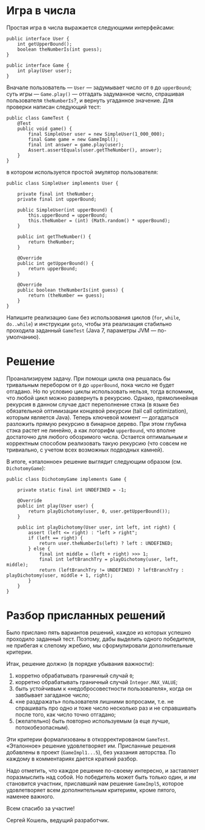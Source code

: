 Игра в числа
============

Простая игра в числа выражается следующими интерфейсами:

    public interface User {
        int getUpperBound();
        boolean theNumberIs(int guess);
    }

    public interface Game {
        int play(User user);
    }

Вначале пользователь — `User` — задумывает число от `0` до `upperBound`; суть
игры — `Game.play()` — отгадать задуманное число, спрашивая пользователя
`theNumberIs`?, и вернуть угаданное значение. Для проверки написан следующий тест:

    public class GameTest {
        @Test
        public void game() {
            final SimpleUser user = new SimpleUser(1_000_000);
            final Game game = new GameImpl();
            final int answer = game.play(user);
            Assert.assertEquals(user.getTheNumber(), answer);
        }
    }

в котором используется простой эмулятор пользователя:

    public class SimpleUser implements User {
        
        private final int theNumber;
        private final int upperBound;
        
        public SimpleUser(int upperBound) {
            this.upperBound = upperBound;
            this.theNumber = (int) (Math.random() * upperBound);
        }
        
        public int getTheNumber() {
            return theNumber;
        }
        
        @Override
        public int getUpperBound() {
            return upperBound;
        }
    
        @Override
        public boolean theNumberIs(int guess) {
            return (theNumber == guess);
        }
    }

Напишите реализацию `Game` без использования циклов (`for`, `while`, `do..while`)
и инструкции `goto`, чтобы эта реализация стабильно проходила заданный `GameTest`
(Java 7, параметры JVM — по-умолчанию).

Решение
=======

Проанализируем задачу. При помощи цикла она решалась бы тривальным перебором
от `0` до `upperBound`, пока число не будет отгадано. Но по условию циклы использовать нельзя,
тогда вспомним, что любой цикл можно развернуть в рекурсию. Однако, прямолинейная рекурсия в данном случае
даст переполнение стэка (в языке без обязательной оптимизации концевой рекурсии (tail call optimization),
которым является Java). Теперь ключевой момент — догадаться разложить прямую рекурсию в бинарное дерево.
При этом глубина стэка растет не линейно, а как логорифм `upperBound`, что вполне достаточно для любого
обозримого числа. Остается оптимальным и корректным способом реализовать такую рекурсию
(что совсем не тривиально, с учетом всех возможных подводных камней).

В итоге, «эталонное» решение выглядит следующим образом (см. `DichotomyGame`):

    public class DichotomyGame implements Game {

        private static final int UNDEFINED = -1;

        @Override
        public int play(User user) {
            return playDichotomy(user, 0, user.getUpperBound());
        }

        public int playDichotomy(User user, int left, int right) {
            assert (left <= right) : "left > right";
            if (left == right) {
                return user.theNumberIs(left) ? left : UNDEFINED;
            } else {
                final int middle = (left + right) >>> 1;
                final int leftBranchTry = playDichotomy(user, left, middle);
                return (leftBranchTry != UNDEFINED) ? leftBranchTry : playDichotomy(user, middle + 1, right);
            }
        }
    }

Разбор присланных решений
=========================

Было прислано пять вариантов решений, каждое из которых успешно проходило заданный тест.
Поэтому, дабы выделить одного победителя, не прибегая к слепому жребию, мы сформулировали
дополнительные критерии.

Итак, решение должно (в порядке убывания важности):
 1) корретно обрабатывать граничный случай  `0`;
 2) корретно обрабатывать граничный случай  `Integer.MAX_VALUE`;
 3) быть устойчивым к «недобросовестности пользователя», когда он завбывает загаданое число;
 4) «не раздражать» пользователя лишними вопросами, т.е. не спрашивать про одно и тоже число несколько раз
    и не справшивать после того, как число точно отгадано;
 5) (желательно) быть повторно используемым (а еще лучше, потокобезопасным).

Эти критерии формализованы в откорректированом `GameTest`. «Эталонное» решение удовлетворяет им.
Присланные решения добавлены в проект (`GameImpl1...5`), без указания авторства.
По каждому в комментариях дается краткий разбор.

Надо отметить, что каждое решение по-своему интересно, и заставляет поразмыслить над собой.
Но победитель может быть только один, и им становится участник, приславший нам решение `GameImpl5`, которое удовлетворяет
всем дополнительным критериям, кроме пятого, наменее важного.

Всем спасибо за участие!

Сергей Кошель, ведущий разработчик.
